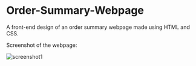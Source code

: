 # Order-Summary-Webpage

A front-end design of an order summary webpage made using HTML and CSS.

Screenshot of the webpage:

![screenshot1](https://github.com/user-attachments/assets/c914e12c-9351-499a-897c-e654ecb3dee8)
